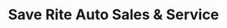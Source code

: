 ---
title: "Save Rite Auto Sales & Service"
url: /newberry-township/save-rite-auto-sales-and-service/
shop: car
---